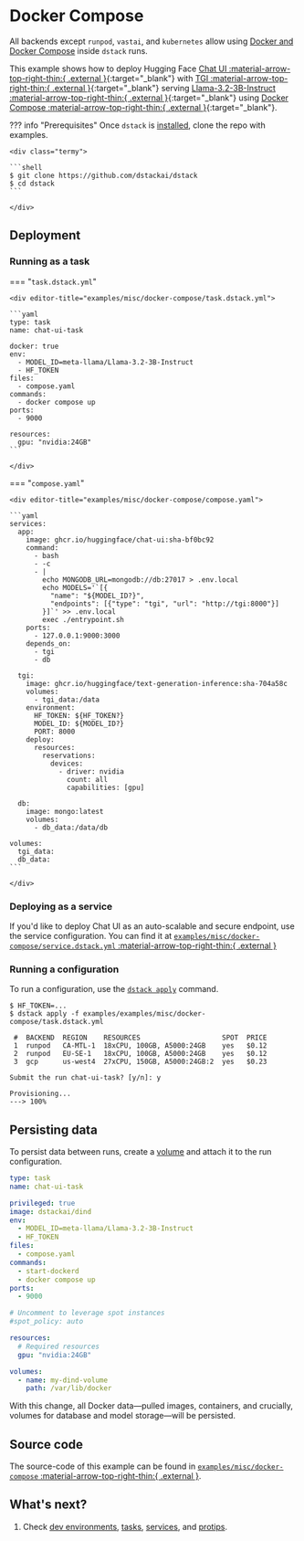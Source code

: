 # Docker Compose

All backends except `runpod`, `vastai`, and `kubernetes` allow using [Docker and Docker Compose](https://dstack.ai/docs/guides/protips#docker-and-docker-compose) inside `dstack` runs.

This example shows how to deploy Hugging Face [Chat UI :material-arrow-top-right-thin:{ .external }](https://huggingface.co/docs/chat-ui/index){:target="_blank"}
with [TGI :material-arrow-top-right-thin:{ .external }](https://huggingface.co/docs/text-generation-inference/en/index){:target="_blank"}
serving [Llama-3.2-3B-Instruct :material-arrow-top-right-thin:{ .external }](https://huggingface.co/meta-llama/Llama-3.2-3B-Instruct){:target="_blank"}
using [Docker Compose :material-arrow-top-right-thin:{ .external }](https://docs.docker.com/compose/){:target="_blank"}.

??? info "Prerequisites"
    Once `dstack` is [installed](https://dstack.ai/docs/installation), clone the repo with examples.

    <div class="termy">
 
    ```shell
    $ git clone https://github.com/dstackai/dstack
    $ cd dstack
    ```
 
    </div>

## Deployment

### Running as a task

=== "`task.dstack.yml`"

    <div editor-title="examples/misc/docker-compose/task.dstack.yml">

    ```yaml
    type: task
    name: chat-ui-task

    docker: true
    env:
      - MODEL_ID=meta-llama/Llama-3.2-3B-Instruct
      - HF_TOKEN
    files:
      - compose.yaml
    commands:
      - docker compose up
    ports:
      - 9000

    resources:
      gpu: "nvidia:24GB"
    ```

    </div>

=== "`compose.yaml`"

    <div editor-title="examples/misc/docker-compose/compose.yaml">

    ```yaml
    services:
      app:
        image: ghcr.io/huggingface/chat-ui:sha-bf0bc92
        command:
          - bash
          - -c
          - |
            echo MONGODB_URL=mongodb://db:27017 > .env.local
            echo MODELS='`[{
              "name": "${MODEL_ID?}",
              "endpoints": [{"type": "tgi", "url": "http://tgi:8000"}]
            }]`' >> .env.local
            exec ./entrypoint.sh
        ports:
          - 127.0.0.1:9000:3000
        depends_on:
          - tgi
          - db

      tgi:
        image: ghcr.io/huggingface/text-generation-inference:sha-704a58c
        volumes:
          - tgi_data:/data
        environment:
          HF_TOKEN: ${HF_TOKEN?}
          MODEL_ID: ${MODEL_ID?}
          PORT: 8000
        deploy:
          resources:
            reservations:
              devices:
                - driver: nvidia
                  count: all
                  capabilities: [gpu]

      db:
        image: mongo:latest
        volumes:
          - db_data:/data/db

    volumes:
      tgi_data:
      db_data:
    ```

    </div>

### Deploying as a service

If you'd like to deploy Chat UI as an auto-scalable and secure endpoint,
use the service configuration. You can find it at [`examples/misc/docker-compose/service.dstack.yml` :material-arrow-top-right-thin:{ .external }](https://github.com/dstackai/dstack/blob/master/examples/misc/docker-compose/service.dstack.yml)

### Running a configuration

To run a configuration, use the [`dstack apply`](https://dstack.ai/docs/reference/cli/dstack/apply.md) command.

<div class="termy">

```shell
$ HF_TOKEN=...
$ dstack apply -f examples/examples/misc/docker-compose/task.dstack.yml

 #  BACKEND  REGION    RESOURCES                    SPOT  PRICE
 1  runpod   CA-MTL-1  18xCPU, 100GB, A5000:24GB    yes   $0.12
 2  runpod   EU-SE-1   18xCPU, 100GB, A5000:24GB    yes   $0.12
 3  gcp      us-west4  27xCPU, 150GB, A5000:24GB:2  yes   $0.23

Submit the run chat-ui-task? [y/n]: y

Provisioning...
---> 100%
```

</div>

## Persisting data

To persist data between runs, create a [volume](https://dstack.ai/docs/concepts/volumes/) and attach it to the run
configuration.

<div editor-title="examples/misc/docker-compose/task.dstack.yml">

```yaml
type: task
name: chat-ui-task

privileged: true
image: dstackai/dind
env:
  - MODEL_ID=meta-llama/Llama-3.2-3B-Instruct
  - HF_TOKEN
files:
  - compose.yaml
commands:
  - start-dockerd
  - docker compose up
ports:
  - 9000

# Uncomment to leverage spot instances
#spot_policy: auto

resources:
  # Required resources
  gpu: "nvidia:24GB"

volumes:
  - name: my-dind-volume
    path: /var/lib/docker
```

</div>

With this change, all Docker data—pulled images, containers, and crucially, volumes for database and model storage—will
be persisted.

## Source code

The source-code of this example can be found in
[`examples/misc/docker-compose` :material-arrow-top-right-thin:{ .external }](https://github.com/dstackai/dstack/blob/master/examples/misc/docker-compose).

## What's next?

1. Check [dev environments](https://dstack.ai/docs/dev-environments), [tasks](https://dstack.ai/docs/tasks),
   [services](https://dstack.ai/docs/services), and [protips](https://dstack.ai/docs/protips).

